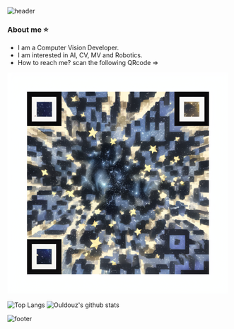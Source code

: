 ![header](https://capsule-render.vercel.app/api?type=waving&color=gradient&height=300&section=header&text=Hi%20I'm%20Ouldouz%20Pakpoour&fontSize=40)

### About me :star:
- I am a Computer Vision Developer.
- I am interested in AI, CV, MV and Robotics.
- How to reach me? scan the following QRcode =>

  
<p align="center">
<img src="qr4.png" alt="QRcode" width="500" height="500"/>
<img

-------------------------------------------------------------------------------------------------------------------------------------------------

![Top Langs](https://github-readme-stats.vercel.app/api/top-langs/?username=Ulduzpp&layout=compact&theme=radical)
![Ouldouz's github stats](https://github-readme-stats.vercel.app/api?username=Ulduzpp&theme=radical)



![footer](https://capsule-render.vercel.app/api?type=waving&color=gradient&height=120&section=footer)
 

